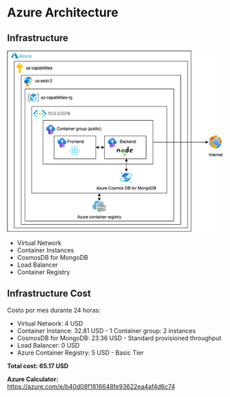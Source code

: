 # Azure Architecture

## Infrastructure

![Azure architecture](./ADR/v1.0/azure_architecture.png)

* Virtual Network
* Container Instances
* CosmosDB for MongoDB
* Load Balancer
* Container Registry

## Infrastructure Cost

Costo por mes durante 24 horas:

* Virtual Network: 4 USD
* Container Instance: 32.81 USD  - 1 Container group: 2 instances
* CosmosDB for MongoDB: 23.36 USD - Standard provisioned throughput
* Load Balancer: 0 USD
* Azure Container Registry: 5 USD - Basic Tier

**Total cost: 65.17 USD**

**Azure Calculator:** https://azure.com/e/b40d08f1816648fe93622ea4af4d6c74